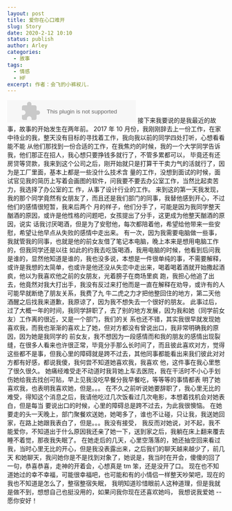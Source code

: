 ```yaml
---
layout: post
title: 爱你在心口难开
slug: Story
date: 2020-2-12 10:10
status: publish
author: Arley
categories: 
  - 故事
tags: 
  - 情感
  - HF
excerpt: 作者：会飞的小裤衩儿.
---
```


<embed src="//music.163.com/style/swf/widget.swf?sid=1417885112&type=2&auto=1&width=278&height=32" width="298" height="52"  allowNetworking="all"></embed>
接下来我要说的是我最近的故事，故事的开始发生在两年前。
2017 年 10 月份，我刚刚辞去上一份工作，在家中待业的我，整天没有目标的寻找着工作，我向我以前的同学四处打听，心想看看能不能
从他们那找到一份合适的工作，在我焦灼的时候，我的一个大学同学告诉我，他们那正在招人，我心想只要挣钱多就行了，不管多累都可以，
毕竟还有还房贷等贷款，我来到这个公司之后，刚开始就只是打算干干卖力气的活就行了，因为是工厂里面，基本上都是一些没什么技术含
量的工作，没想到面试的时候，面试官见我的简历上写着会画图的软件，问我要不要去办公室工作，当然比起卖苦力，我选择了办公室的工
作，从事了设计行业的工作。
来到这的第一天我发现，我的那个同学竟然有女朋友了，而且还是我们部门的同事，我替他感到开心，不过他们的感情很短暂，我来后两个
月的样子，他们分手了，可能是因为我同学整天酗酒的原因，或许是他性格的问题吧，女孩提出了分手，这更成为他整天酗酒的原因，说实
话我讨厌喝酒，但是为了安慰他，每次都陪着他，希望给他带来一些安慰，希望让他早点从失败的感情中走出来。
有一次，因为我需要电脑做一些事，我就管我的同事，也就是他的前女友借了笔记本电脑，晚上本来是想用电脑工作的，但我同学还是以往
如此的约我去吃饭喝酒，我用电脑的时候，他看到后问我是谁的，显然他知道是谁的，我也没多说，本想是一件很单纯的事，不需要解释，
或许是我想的太简单，也或许是他还没从失恋中走出来，喝着喝着酒就开始撒起酒疯，他以为我喜欢他之前的女朋友，光着膀子在商场里疯
跑，我担心他追了出去，他竟然对我大打出手，我没有反过来打他而是一直在解释在劝导，或许有的人可能早就断绝了朋友关系，我费了九
牛二虎之力才把他整回住的地方，第二天他酒醒之后找我来道歉，我原谅了，因为我不想失去一个很好的朋友。
此事过后，过了大概一年的时间，我同学辞职了，去了别的地方发展，因为我和她（同学前女友）工作离的很近，又是一个部门，我们的关
系也还不错，其实我很早就发现她喜欢我，而我也渐渐的喜欢上了她，但对方都没有曾说出口，我非常明确我的原因，因为她是我同学的
前女友，我不想因为一段感情而和我的朋友的感情出现裂缝，在很多人看来也许很正常，毕竟分手那么长时间了，而且彼此喜欢对方，觉得
这些都不是事，但我心里的障碍就是跨不过去，其他同事都能看出来我们彼此对对方都有好感，都说我傻，我何尝不知道她喜欢我，我喜欢
他，这件事在我心里憋了很久很久。
她痛经难受走不动道时我背她上车去医院，我在干活时不小心手划伤她给我去找创可贴，早上见我没吃早餐分我早餐吃，等等等的事情都表
明了她喜欢我，也表明我喜欢她，但是。。。
在不久之前听说她要辞职了，我心里无比的难受，得知这个消息之后，我请他吃过几次饭看过几次电影，本想着找机会对她表白，但是每当
要说出口的时候，心里的障碍总是跨不过去，为此我很懊恼。
在她要走的头一天晚上，部门聚餐欢送她，她喝多了，谁也不让碰，只让我，我送她回家，在路上她跟我表白了，但是。。。我没有接受，
我反而对她说，对不起，我不能爱你，不知道出于什么原因我还亲了她一下，送到家之后，我躺在床上翻来覆去睡不着觉，那夜我失眠了。
在她走后的几天，心里空落落的，她还抽空回来看过我，当时心里无比的开心，但是我没表露出来，之后我们的聊天越来越少了，前几天
和她聊天，我问她你是不是找到对象了，她说是，我当时在开会，傻傻的回了一句，恭喜恭喜，走神的开着会，心想真是 tm 笨，还是没开了口。
现在也不知道她过的幸不幸福，可能很幸福吧，也可能和有的小情侣一样整天吵架吧，现在的我也不知道是怎么了，整宿整宿失眠，
我明知道珍惜眼前人这种道理，但是我就是做不到，想想自己也挺没用的，如果问我你现在还喜欢她吗，
我想说我爱她 -- 愿你安好！
